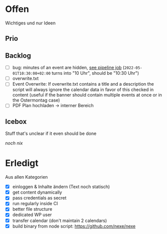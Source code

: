 # Offen

Wichtiges und nur Ideen

## Prio

## Backlog

- [ ] bug: minutes of an event are hidden, [see pipeline job](https://github.com/Husterknupp/lkg-halle/runs/6148299893?check_suite_focus=true) (`2022-05-01T10:30:00+02:00` turns into "10 Uhr", should be "10:30 Uhr")
- [ ] overwrite.txt
- [ ] Event Overwrite: If overwrite.txt contains a title and a description the script will always ignore the calendar data in favor of this checked in content (useful if the banner should contain multiple events at once or in the Ostermontag case)
- [ ] PDF Plan hochladen -> interner Bereich

## Icebox

Stuff that's unclear if it even should be done

_noch nix_

# Erledigt

Aus allen Kategorien

- [x] einloggen & Inhalte ändern (Text noch statisch)
- [x] get content dynamically
- [x] pass credentials as secret
- [x] run regularly inside CI
- [x] better file structure
- [x] dedicated WP user
- [x] transfer calendar (don't maintain 2 calendars)
- [x] build binary from node script: https://github.com/nexe/nexe
